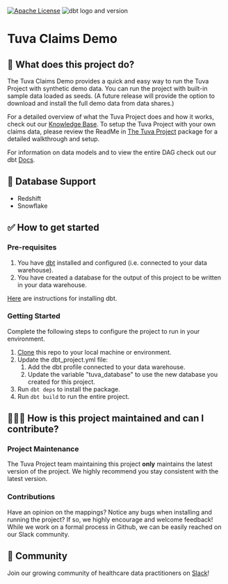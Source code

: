 [![Apache License](https://img.shields.io/badge/License-Apache%202.0-blue.svg)](https://opensource.org/licenses/Apache-2.0) ![dbt logo and version](https://img.shields.io/static/v1?logo=dbt&label=dbt-version&message=1.3.x&color=orange)

# Tuva Claims Demo

## 🧰 What does this project do?

The Tuva Claims Demo provides a quick and easy way to run the Tuva Project with synthetic demo data. 
You can run the project with built-in sample data loaded as seeds. 
(A future release will provide the option to download and install the full demo data from data shares.)

For a detailed overview of what the Tuva Project does and how it works, check out our [Knowledge Base](https://thetuvaproject.com/docs/getting-started). 
To setup the Tuva Project with your own claims data, please review the ReadMe in [The Tuva Project](https://github.com/tuva-health/the_tuva_project) package for a detailed walkthrough and setup.

For information on data models and to view the entire DAG check out our dbt [Docs](https://tuva-health.github.io/tuva_claims_demo/#!/overview).

## 🔌 Database Support

- Redshift
- Snowflake

## ✅ How to get started

### Pre-requisites
1. You have [dbt](https://www.getdbt.com/) installed and configured (i.e. connected to your data warehouse).
2. You have created a database for the output of this project to be written in your data warehouse.

[Here](https://docs.getdbt.com/dbt-cli/installation) are instructions for installing dbt.

### Getting Started
Complete the following steps to configure the project to run in your environment.

1. [Clone](https://docs.github.com/en/repositories/creating-and-managing-repositories/cloning-a-repository) this repo to your local machine or environment.
2. Update the dbt_project.yml file:
   1. Add the dbt profile connected to your data warehouse.
   2. Update the variable "tuva_database" to use the new database you created for this project.
3. Run `dbt deps` to install the package. 
4. Run `dbt build` to run the entire project.

## 🙋🏻‍♀️ **How is this project maintained and can I contribute?**

### Project Maintenance

The Tuva Project team maintaining this project **only** maintains the latest version of the project. 
We highly recommend you stay consistent with the latest version.

### Contributions

Have an opinion on the mappings? Notice any bugs when installing and running the project?
If so, we highly encourage and welcome feedback!  While we work on a formal process in Github, we can be easily reached on our Slack community.

## 🤝 Community

Join our growing community of healthcare data practitioners on [Slack](https://join.slack.com/t/thetuvaproject/shared_invite/zt-16iz61187-G522Mc2WGA2mHF57e0il0Q)!
